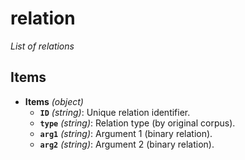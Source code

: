 # relation

*List of relations*

## Items

- **Items** *(object)*
  - **`ID`** *(string)*: Unique relation identifier.
  - **`type`** *(string)*: Relation type (by original corpus).
  - **`arg1`** *(string)*: Argument 1 (binary relation).
  - **`arg2`** *(string)*: Argument 2 (binary relation).
